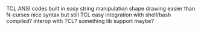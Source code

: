 TCL
ANSI codes built in
easy string manipulation
shape drawing 
easier than N-curses
nice syntax but still TCL
easy integration with shell/bash
compiled?
interop with TCL? something lib support maybe?
